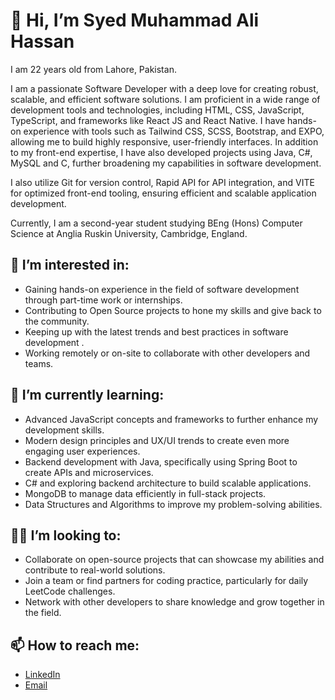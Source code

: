 # 👋 Hi, I’m Syed Muhammad Ali Hassan

I am 22 years old from Lahore, Pakistan.

I am a passionate Software Developer with a deep love for creating robust, scalable, and efficient software solutions. I am proficient in a wide range of development tools and technologies, including HTML, CSS, JavaScript, TypeScript, and frameworks like React JS and React Native. I have hands-on experience with tools such as Tailwind CSS, SCSS, Bootstrap, and EXPO, allowing me to build highly responsive, user-friendly interfaces. In addition to my front-end expertise, I have also developed projects using Java, C#, MySQL and C, further broadening my capabilities in software development.

I also utilize Git for version control, Rapid API for API integration, and VITE for optimized front-end tooling, ensuring efficient and scalable application development.

Currently, I am a second-year student studying BEng (Hons) Computer Science at Anglia Ruskin University, Cambridge, England.

## 👀 I’m interested in:
- Gaining hands-on experience in the field of software development through part-time work or internships.
- Contributing to Open Source projects to hone my skills and give back to the community.
- Keeping up with the latest trends and best practices in software development .
- Working remotely or on-site to collaborate with other developers and teams.

## 🌱 I’m currently learning:
- Advanced JavaScript concepts and frameworks to further enhance my development skills.
- Modern design principles and UX/UI trends to create even more engaging user experiences.
- Backend development with Java, specifically using Spring Boot to create APIs and microservices.
- C# and exploring backend architecture to build scalable applications.
- MongoDB to manage data efficiently in full-stack projects.
- Data Structures and Algorithms to improve my problem-solving abilities.

## 👨‍💻 I’m looking to:
- Collaborate on open-source projects that can showcase my abilities and contribute to real-world solutions.
- Join a team or find partners for coding practice, particularly for daily LeetCode challenges.
- Network with other developers to share knowledge and grow together in the field.

## 📫 How to reach me:
- [LinkedIn](https://www.linkedin.com/in/syed-muhammad-ali-hassan-79b7812ba)
- [Email](mailto:syedmuhammadalihassan2002@hotmail.com)

